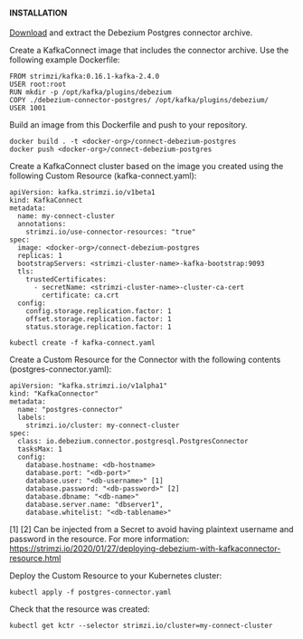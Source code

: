 #### INSTALLATION

[Download](https://repo1.maven.org/maven2/io/debezium/debezium-connector-postgres/1.1.0.Final/debezium-connector-postgres-1.1.0.Final-plugin.tar.gz) and extract the Debezium Postgres connector archive.
 
Create a KafkaConnect image that includes the connector archive. Use the following example Dockerfile:

```
FROM strimzi/kafka:0.16.1-kafka-2.4.0
USER root:root
RUN mkdir -p /opt/kafka/plugins/debezium
COPY ./debezium-connector-postgres/ /opt/kafka/plugins/debezium/
USER 1001
```
 
Build an image from this Dockerfile and push to your repository.

```
docker build . -t <docker-org>/connect-debezium-postgres
docker push <docker-org>/connect-debezium-postgres
```

Create a KafkaConnect cluster based on the image you created using the following Custom Resource (kafka-connect.yaml):

```
apiVersion: kafka.strimzi.io/v1beta1
kind: KafkaConnect
metadata:
  name: my-connect-cluster
  annotations:
    strimzi.io/use-connector-resources: "true"
spec:
  image: <docker-org>/connect-debezium-postgres
  replicas: 1
  bootstrapServers: <strimzi-cluster-name>-kafka-bootstrap:9093
  tls:
    trustedCertificates:
      - secretName: <strimzi-cluster-name>-cluster-ca-cert
        certificate: ca.crt
  config:
    config.storage.replication.factor: 1
    offset.storage.replication.factor: 1
    status.storage.replication.factor: 1
 
kubectl create -f kafka-connect.yaml
```

Create a Custom Resource for the Connector with the following contents (postgres-connector.yaml):

```
apiVersion: "kafka.strimzi.io/v1alpha1"
kind: "KafkaConnector"
metadata:
  name: "postgres-connector"
  labels:
    strimzi.io/cluster: my-connect-cluster
spec:
  class: io.debezium.connector.postgresql.PostgresConnector
  tasksMax: 1
  config:
    database.hostname: <db-hostname>
    database.port: "<db-port>"
    database.user: "<db-username>" [1]
    database.password: "<db-password>" [2]
    database.dbname: "<db-name>"
    database.server.name: "dbserver1",
    database.whitelist: "<db-tablename>"
```

[1] [2] Can be injected from a Secret to avoid having plaintext username and password in the resource. For more information: <https://strimzi.io/2020/01/27/deploying-debezium-with-kafkaconnector-resource.html>

Deploy the Custom Resource to your Kubernetes cluster:
```
kubectl apply -f postgres-connector.yaml
```

Check that the resource was created:
```
kubectl get kctr --selector strimzi.io/cluster=my-connect-cluster
```
